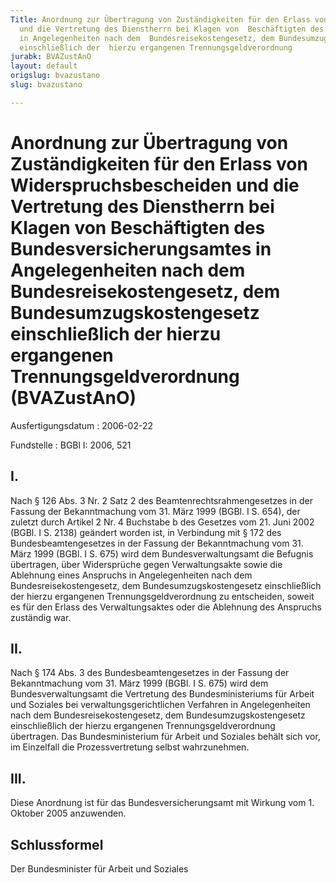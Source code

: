 ```yaml
---
Title: Anordnung zur Übertragung von Zuständigkeiten für den Erlass von  Widerspruchsbescheiden
  und die Vertretung des Dienstherrn bei Klagen von  Beschäftigten des Bundesversicherungsamtes
  in Angelegenheiten nach dem  Bundesreisekostengesetz, dem Bundesumzugskostengesetz
  einschließlich der  hierzu ergangenen Trennungsgeldverordnung
jurabk: BVAZustAnO
layout: default
origslug: bvazustano
slug: bvazustano

---
```


# Anordnung zur Übertragung von Zuständigkeiten für den Erlass von  Widerspruchsbescheiden und die Vertretung des Dienstherrn bei Klagen von  Beschäftigten des Bundesversicherungsamtes in Angelegenheiten nach dem  Bundesreisekostengesetz, dem Bundesumzugskostengesetz einschließlich der  hierzu ergangenen Trennungsgeldverordnung (BVAZustAnO)

Ausfertigungsdatum
:   2006-02-22

Fundstelle
:   BGBl I: 2006, 521



## I.

Nach § 126 Abs. 3 Nr. 2 Satz 2 des Beamtenrechtsrahmengesetzes in der
Fassung der Bekanntmachung vom 31. März 1999 (BGBl. I S. 654), der
zuletzt durch Artikel 2 Nr. 4 Buchstabe b des Gesetzes vom 21. Juni
2002 (BGBl. I S. 2138) geändert worden ist, in Verbindung mit § 172
des Bundesbeamtengesetzes in der Fassung der Bekanntmachung vom 31.
März 1999 (BGBl. I S. 675) wird dem Bundesverwaltungsamt die Befugnis
übertragen, über Widersprüche gegen Verwaltungsakte sowie die
Ablehnung eines Anspruchs in Angelegenheiten nach dem
Bundesreisekostengesetz, dem Bundesumzugskostengesetz einschließlich
der hierzu ergangenen Trennungsgeldverordnung zu entscheiden, soweit
es für den Erlass des Verwaltungsaktes oder die Ablehnung des
Anspruchs zuständig war.


## II.

Nach § 174 Abs. 3 des Bundesbeamtengesetzes in der Fassung der
Bekanntmachung vom 31. März 1999 (BGBl. I S. 675) wird dem
Bundesverwaltungsamt die Vertretung des Bundesministeriums für Arbeit
und Soziales bei verwaltungsgerichtlichen Verfahren in Angelegenheiten
nach dem Bundesreisekostengesetz, dem Bundesumzugskostengesetz
einschließlich der hierzu ergangenen Trennungsgeldverordnung
übertragen. Das Bundesministerium für Arbeit und Soziales behält sich
vor, im Einzelfall die Prozessvertretung selbst wahrzunehmen.


## III.

Diese Anordnung ist für das Bundesversicherungsamt mit Wirkung vom 1.
Oktober 2005 anzuwenden.


## Schlussformel

Der Bundesminister für Arbeit und Soziales

